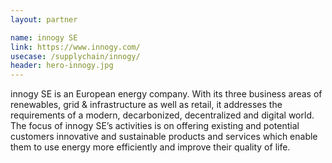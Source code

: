 ```yaml
---
layout: partner

name: innogy SE
link: https://www.innogy.com/
usecase: /supplychain/innogy/
header: hero-innogy.jpg
---
```


innogy SE is an European energy company. With its three business areas of renewables, grid & infrastructure as well as retail, it addresses the requirements of a modern, decarbonized, decentralized and digital world. The focus of innogy SE’s activities is on offering existing and potential customers innovative and sustainable products and services which enable them to use energy more efficiently and improve their quality of life.
